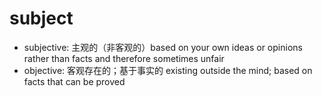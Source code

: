 # subject

- subjective: 主观的（非客观的）based on your own ideas or opinions rather than facts and therefore sometimes unfair
- objective: 客观存在的；基于事实的 existing outside the mind; based on facts that can be proved

